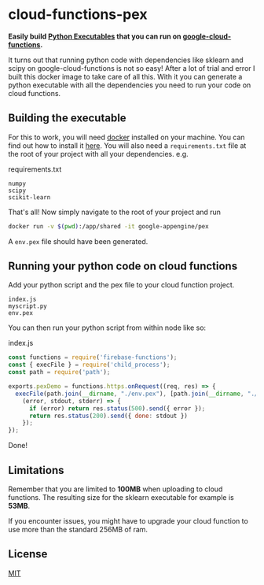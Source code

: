 # cloud-functions-pex

**Easily build [Python Executables](https://github.com/pantsbuild/pex) that you can run on [google-cloud-functions](https://cloud.google.com/functions/).**

It turns out that running python code with dependencies like sklearn and scipy on google-cloud-functions is not so easy! After a lot of trial and error I built this docker image to take care of all this. With it you can generate a python executable with all the dependencies you need to run your code on cloud functions.

## Building the executable

For this to work, you will need [docker](https://www.docker.com/) installed on your machine. You can find out how to install it [here](https://docs.docker.com/install/).
You will also need a `requirements.txt` file at the root of your project with all your dependencies. e.g.

requirements.txt
```
numpy
scipy
scikit-learn
```

That's all! Now simply navigate to the root of your project and run

```sh
docker run -v $(pwd):/app/shared -it google-appengine/pex
```

A `env.pex` file should have been generated.

## Running your python code on cloud functions

Add your python script and the pex file to your cloud function project.

```
index.js
myscript.py
env.pex
```

You can then run your python script from within node like so:

index.js
```js
const functions = require('firebase-functions');
const { execFile } = require('child_process');
const path = require('path');

exports.pexDemo = functions.https.onRequest((req, res) => {
  execFile(path.join(__dirname, "./env.pex"), [path.join(__dirname, "./myscript.py")],
    (error, stdout, stderr) => {
      if (error) return res.status(500).send({ error });
      return res.status(200).send({ done: stdout })
    });
});
```

Done!

## Limitations

Remember that you are limited to **100MB** when uploading to cloud functions. The resulting size for the sklearn executable for example is **53MB**.

If you encounter issues, you might have to upgrade your cloud function to use more than the standard 256MB of ram.

## License

[MIT](https://github.com/au-re/cloud-functions-pex/blob/master/LICENSE)

